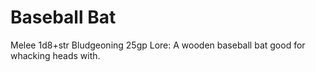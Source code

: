 # Baseball Bat
Melee
1d8+str Bludgeoning
25gp
Lore: A wooden baseball bat good for whacking heads with.